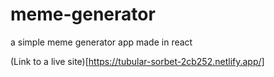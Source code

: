 # meme-generator
a simple meme generator app made in react


(Link to a live site)[https://tubular-sorbet-2cb252.netlify.app/]
